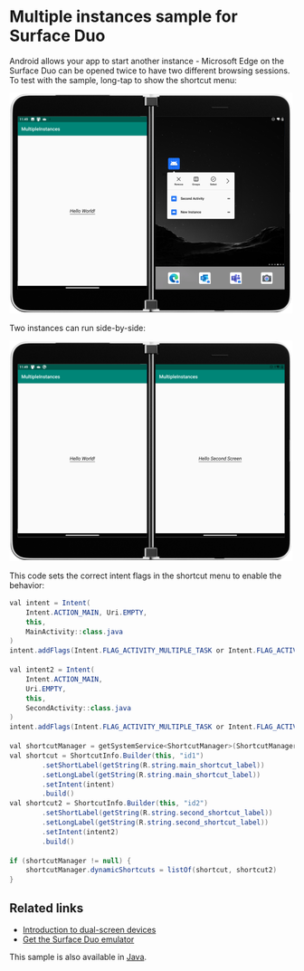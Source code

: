 # Multiple instances sample for Surface Duo

Android allows your app to start another instance - Microsoft Edge on the Surface Duo can be opened twice to have two different browsing sessions. To test with the sample, long-tap to show the shortcut menu:

![Android shortcut menu with one instance open](Screenshots/multiple-instances-menu-500.png)

Two instances can run side-by-side:

![App with two instances](Screenshots/multiple-instances-500.png)

This code sets the correct intent flags in the shortcut menu to enable the behavior:

```java
val intent = Intent(
    Intent.ACTION_MAIN, Uri.EMPTY,
    this,
    MainActivity::class.java
)
intent.addFlags(Intent.FLAG_ACTIVITY_MULTIPLE_TASK or Intent.FLAG_ACTIVITY_SINGLE_TOP)

val intent2 = Intent(
    Intent.ACTION_MAIN,
    Uri.EMPTY,
    this,
    SecondActivity::class.java
)
intent.addFlags(Intent.FLAG_ACTIVITY_MULTIPLE_TASK or Intent.FLAG_ACTIVITY_SINGLE_TOP)

val shortcutManager = getSystemService<ShortcutManager>(ShortcutManager::class.java)
val shortcut = ShortcutInfo.Builder(this, "id1")
        .setShortLabel(getString(R.string.main_shortcut_label))
        .setLongLabel(getString(R.string.main_shortcut_label))
        .setIntent(intent)
        .build()
val shortcut2 = ShortcutInfo.Builder(this, "id2")
        .setShortLabel(getString(R.string.second_shortcut_label))
        .setLongLabel(getString(R.string.second_shortcut_label))
        .setIntent(intent2)
        .build()

if (shortcutManager != null) {
    shortcutManager.dynamicShortcuts = listOf(shortcut, shortcut2)
}
```

## Related links

- [Introduction to dual-screen devices](https://docs.microsoft.com/dual-screen/introduction)
- [Get the Surface Duo emulator](https://docs.microsoft.com/dual-screen/android/emulator/)

This sample is also available in [Java](https://github.com/microsoft/surface-duo-sdk-samples/tree/master/MultipleInstances).
